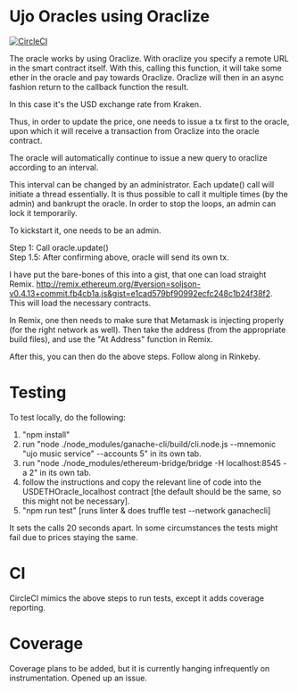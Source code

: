 # Ujo Oracles using Oraclize

[![CircleCI](https://circleci.com/gh/UjoTeam/contracts-oracle.svg?style=svg)](https://circleci.com/gh/UjoTeam/contracts-oracle)

The oracle works by using Oraclize. With oraclize you specify a remote URL in the smart contract itself. With this, calling this function, it will take some ether in the oracle and pay towards Oraclize. Oraclize will then in an async fashion return to the callback function the result.

In this case it's the USD exchange rate from Kraken.

Thus, in order to update the price, one needs to issue a tx first to the oracle, upon which it will receive a transaction from Oraclize into the oracle contract.

The oracle will automatically continue to issue a new query to oraclize according to an interval.

This interval can be changed by an administrator. Each update() call will initiate a thread essentially. It is thus possible to call it multiple times (by the admin) and bankrupt the oracle. In order to stop the loops, an admin can lock it temporarily.

To kickstart it, one needs to be an admin.

Step 1: Call oracle.update()  
Step 1.5: After confirming above, oracle will send its own tx.  

I have put the bare-bones of this into a gist, that one can load straight Remix. http://remix.ethereum.org/#version=soljson-v0.4.13+commit.fb4cb1a.js&gist=e1cad579bf90992ecfc248c1b24f38f2. This will load the necessary contracts.  

In Remix, one then needs to make sure that Metamask is injecting properly (for the right network as well). Then take the address (from the appropriate build files), and use the "At Address" function in Remix.  

After this, you can then do the above steps. Follow along in Rinkeby.

# Testing

To test locally, do the following:

1. "npm install"
2. run "node ./node_modules/ganache-cli/build/cli.node.js --mnemonic "ujo music service" --accounts 5" in its own tab.
3. run "node ./node_modules/ethereum-bridge/bridge -H localhost:8545 -a 2" in its own tab.
4. follow the instructions and copy the relevant line of code into the USDETHOracle_localhost contract [the default should be the same, so this might not be necessary].
5. "npm run test" [runs linter & does truffle test --network ganachecli]

It sets the calls 20 seconds apart. In some circumstances the tests might fail due to prices staying the same.

# CI

CircleCI mimics the above steps to run tests, except it adds coverage reporting.

# Coverage

Coverage plans to be added, but it is currently hanging infrequently on instrumentation. Opened up an issue.
